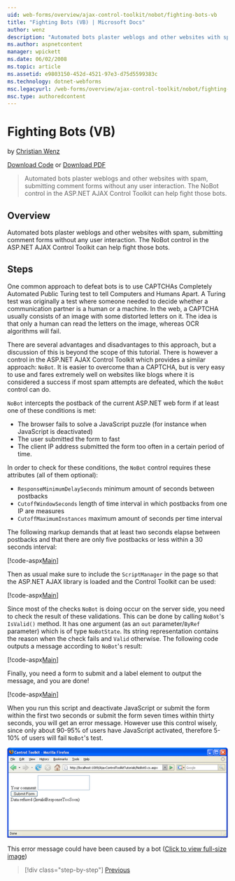 ```yaml
---
uid: web-forms/overview/ajax-control-toolkit/nobot/fighting-bots-vb
title: "Fighting Bots (VB) | Microsoft Docs"
author: wenz
description: "Automated bots plaster weblogs and other websites with spam, submitting comment forms without any user interaction. The NoBot control in the ASP.NET AJAX Con..."
ms.author: aspnetcontent
manager: wpickett
ms.date: 06/02/2008
ms.topic: article
ms.assetid: e9803150-452d-4521-97e3-d75d5599383c
ms.technology: dotnet-webforms
msc.legacyurl: /web-forms/overview/ajax-control-toolkit/nobot/fighting-bots-vb
msc.type: authoredcontent
---
```

Fighting Bots (VB)
====================
by [Christian Wenz](https://github.com/wenz)

[Download Code](http://download.microsoft.com/download/9/3/f/93f8daea-bebd-4821-833b-95205389c7d0/NoBot0.vb.zip) or [Download PDF](http://download.microsoft.com/download/b/6/a/b6ae89ee-df69-4c87-9bfb-ad1eb2b23373/nobot0VB.pdf)

> Automated bots plaster weblogs and other websites with spam, submitting comment forms without any user interaction. The NoBot control in the ASP.NET AJAX Control Toolkit can help fight those bots.


## Overview

Automated bots plaster weblogs and other websites with spam, submitting comment forms without any user interaction. The NoBot control in the ASP.NET AJAX Control Toolkit can help fight those bots.

## Steps

One common approach to defeat bots is to use CAPTCHAs Completely Automated Public Turing test to tell Computers and Humans Apart. A Turing test was originally a test where someone needed to decide whether a communication partner is a human or a machine. In the web, a CAPTCHA usually consists of an image with some distorted letters on it. The idea is that only a human can read the letters on the image, whereas OCR algorithms will fail.

There are several advantages and disadvantages to this approach, but a discussion of this is beyond the scope of this tutorial. There is however a control in the ASP.NET AJAX Control Toolkit which provides a similar approach: `NoBot`. It is easier to overcome than a CAPTCHA, but is very easy to use and fares extremely well on websites like blogs where it is considered a success if most spam attempts are defeated, which the `NoBot` control can do.

`NoBot` intercepts the postback of the current ASP.NET web form if at least one of these conditions is met:

- The browser fails to solve a JavaScript puzzle (for instance when JavaScript is deactivated)
- The user submitted the form to fast
- The client IP address submitted the form too often in a certain period of time.

In order to check for these conditions, the `NoBot` control requires these attributes (all of them optional):

- `ResponseMinimumDelaySeconds` minimum amount of seconds between postbacks
- `CutoffWindowSeconds` length of time interval in which postbacks from one IP are measures
- `CutoffMaximumInstances` maximum amount of seconds per time interval

The following markup demands that at least two seconds elapse between postbacks and that there are only five postbacks or less within a 30 seconds interval:

[!code-aspx[Main](fighting-bots-vb/samples/sample1.aspx)]

Then as usual make sure to include the `ScriptManager` in the page so that the ASP.NET AJAX library is loaded and the Control Toolkit can be used:

[!code-aspx[Main](fighting-bots-vb/samples/sample2.aspx)]

Since most of the checks `NoBot` is doing occur on the server side, you need to check the result of these validations. This can be done by calling `NoBot`'s `IsValid()` method. It has one argument (as an `out` parameter/`ByRef` parameter) which is of type `NoBotState`. Its string representation contains the reason when the check fails and `Valid` otherwise. The following code outputs a message according to `NoBot`'s result:

[!code-aspx[Main](fighting-bots-vb/samples/sample3.aspx)]

Finally, you need a form to submit and a label element to output the message, and you are done!

[!code-aspx[Main](fighting-bots-vb/samples/sample4.aspx)]

When you run this script and deactivate JavaScript or submit the form within the first two seconds or submit the form seven times within thirty seconds, you will get an error message. However use this control wisely, since only about 90-95% of users have JavaScript activated, therefore 5-10% of users will fail `NoBot`'s test.


[![This error message could have been caused by a bot](fighting-bots-vb/_static/image2.png)](fighting-bots-vb/_static/image1.png)

This error message could have been caused by a bot ([Click to view full-size image](fighting-bots-vb/_static/image3.png))

> [!div class="step-by-step"]
> [Previous](fighting-bots-cs.md)
